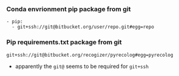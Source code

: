 ### Conda envrionment pip package from git

```
- pip:
  - git+ssh://git@bitbucket.org/user/repo.git#egg=repo
```

### Pip requirements.txt package from git
```
git+ssh://git@bitbucket.org/recogizer/pyrecolog#egg=pyrecolog
```
- apparently the `git@` seems to be required for `git+ssh`
